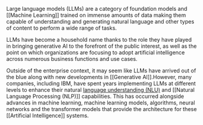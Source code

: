 Large language models (LLMs) are a category of foundation models and [[Machine Learning]] trained on immense amounts of data making them capable of understanding and generating natural language and other types of content to perform a wide range of tasks.

LLMs have become a household name thanks to the role they have played in bringing generative AI to the forefront of the public interest, as well as the point on which organizations are focusing to adopt artificial intelligence across numerous business functions and use cases.

Outside of the enterprise context, it may seem like LLMs have arrived out of the blue along with new developments in [[Generative AI]].However, many companies, including IBM, have spent years implementing LLMs at different levels to enhance their natural [language understanding (NLU)](https://www.ibm.com/topics/natural-language-processing) and [[Natural Language Processing (NLP)]] capabilities. This has occurred alongside advances in machine learning, machine learning models, algorithms, neural networks and the transformer models that provide the architecture for these [[Artificial Intelligence]] systems.